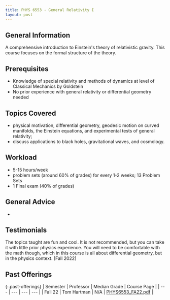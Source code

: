 ```yaml
---
title: PHYS 6553 - General Relativity I
layout: post
---
```


<link rel="stylesheet" href="/main.css">

## General Information
A comprehensive introduction to Einstein's theory of relativistic gravity. This course focuses on the formal structure of the theory.



## Prerequisites

- Knowledge of special relativity and methods of dynamics at level of Classical Mechanics by Goldstein
- No prior experience with general relativity or differential geometry needed


## Topics Covered

  - physical motivation, differential geometry, geodesic motion on curved manifolds, the Einstein equations, and experimental tests of general relativity;
  -  discuss applications to black holes, gravitational waves, and cosmology.

## Workload
  - 5-15 hours/week
  - problem sets (around 60% of grades) for every 1-2 weeks; 13 Problem Sets
  - 1 Final exam (40% of grades)

## General Advice

  - 

## Testimonials

The topics taught are fun and cool. It is not recommended, but you can take it with little prior physics experience. You will need to be comfortable with the math though, which in this course is all about differential geometry, but in the physics context. [Fall 2022]

## Past Offerings

{:.past-offerings}
| Semester | Professor | Median Grade | Course Page |
| --- | --- | --- | --- |
| Fall 22 | Tom Hartman | N/A | <a href="/syllabi/PHYS6553_FA22.pdf">PHYS6553_FA22.pdf</a> |
